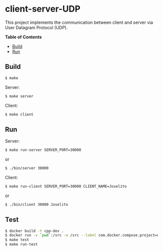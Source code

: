 # client-server-UDP

This project implements the communication between client and server via User Datagram Protocol (UDP).

**Table of Contents**

- [Build](#build)
- [Run](#run)

## Build

```bash
$ make
```

Server:
```bash
$ make server
```

Client:
```bash
$ make client
```

## Run

Server:
```bash
$ make run-server SERVER_PORT=30000
```
or
```bash
$ ./bin/server 30000
```

Client:
```bash
$ make run-client SERVER_PORT=30000 CLIENT_NAME=Joselito
```
or
```bash
$ ./bin/client 30000 Joselito
```

## Test
```bash
$ docker build -t cpp-dev .
$ docker run -v `pwd`:/src -w /src --label com.docker.compose.project=development -itd 
$ make test
$ make run-test
```

